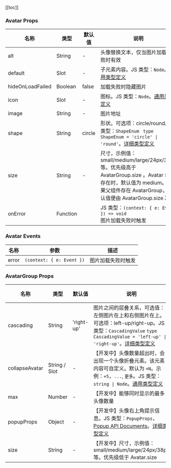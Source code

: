 [//]: # (:: BASE_DOC ::)

[//]: # (## API)
[[toc]]
### Avatar Props

名称 | 类型 | 默认值 | 说明 | 必传
-- | -- | -- | -- | --
alt | String | - | 头像替换文本，仅当图片加载失败时有效 | N
default | Slot  | - | 子元素内容。JS 类型：`Node`。[通用类型定义](https://github.com/Tencent/tdesign-vue-next/blob/develop/src/common.ts) | N
hideOnLoadFailed | Boolean | false | 加载失败时隐藏图片 | N
icon | Slot  | - | 图标。JS 类型：`Node`。[通用类型定义](https://github.com/Tencent/tdesign-vue-next/blob/develop/src/common.ts) | N
image | String | - | 图片地址 | N
shape | String | circle | 形状。可选项：circle/round。JS 类型：`ShapeEnum ` `type ShapeEnum = 'circle' \| 'round'`。[详细类型定义](https://github.com/Tencent/tdesign-vue-next/tree/develop/src/avatar/type.ts) | N
size | String | - | 尺寸，示例值：small/medium/large/24px/38px 等。优先级高于 AvatarGroup.size 。Avatar 单独存在时，默认值为 medium。如果父组件存在 AvatarGroup，默认值便由 AvatarGroup.size 决定 | N
onError | Function |  | JS 类型：`(context: { e: Event }) => void`<br/>图片加载失败时触发 | N

### Avatar Events

名称 | 参数 | 描述
-- | -- | --
error | `(context: { e: Event })` | 图片加载失败时触发

### AvatarGroup Props

名称 | 类型 | 默认值 | 说明 | 必传
-- | -- | -- | -- | --
cascading | String | 'right-up' | 图片之间的层叠关系，可选值：左侧图片在上和右侧图片在上。可选项：left-up/right-up。JS 类型：`CascadingValue` `type CascadingValue = 'left-up' \| 'right-up'`。[详细类型定义](https://github.com/Tencent/tdesign-vue-next/tree/develop/src/avatar/type.ts) | N
collapseAvatar | String / Slot  | - | 【开发中】头像数量超出时，会出现一个头像折叠元素。该元素内容可自定义。默认为 `+N`。示例：`+5`，`...`, `更多`。JS 类型：`string \| Node`。[通用类型定义](https://github.com/Tencent/tdesign-vue-next/blob/develop/src/common.ts) | N
max | Number | - | 【开发中】能够同时显示的最多头像数量 | N
popupProps | Object | - | 【开发中】头像右上角提示信息。JS 类型：`PopupProps`，[Popup API Documents](./popup?tab=api)。[详细类型定义](https://github.com/Tencent/tdesign-vue-next/tree/develop/src/avatar/type.ts) | N
size | String | - | 【开发中】尺寸，示例值：small/medium/large/24px/38px 等。优先级低于 Avatar.size | N
